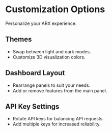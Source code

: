 # Customization Options

Personalize your ARX experience.

## Themes
- Swap between light and dark modes.
- Customize 3D visualization colors.

## Dashboard Layout
- Rearrange panels to suit your needs.
- Add or remove features from the main panel.

## API Key Settings
- Rotate API keys for balancing API requests.
- Add multiple keys for increased reliability.
